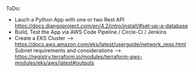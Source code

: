 ToDo:

- Lauch a Python App with one or two Rest API https://docs.djangoproject.com/en/4.2/intro/install/#set-up-a-database
- Build, Test the App via AWS Code Pipeline / Circle-Ci / Jenkins
- Create a EKS Cluster --> https://docs.aws.amazon.com/eks/latest/userguide/network_reqs.html Subnet requirements and considerations
--> https://registry.terraform.io/modules/terraform-aws-modules/eks/aws/latest#outputs

